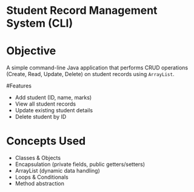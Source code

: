 
#  Student Record Management System (CLI)

# Objective
A simple command-line Java application that performs CRUD operations (Create, Read, Update, Delete) on student records using `ArrayList`.

#Features
- Add student (ID, name, marks)
- View all student records
- Update existing student details
- Delete student by ID
# Concepts Used
- Classes & Objects
- Encapsulation (private fields, public getters/setters)
- ArrayList (dynamic data handling)
- Loops & Conditionals
- Method abstraction
